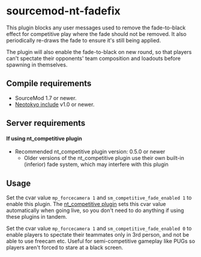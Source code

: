 # sourcemod-nt-fadefix

This plugin blocks any user messages used to remove the fade-to-black effect for competitive play where the fade should not be removed.
It also periodically re-draws the fade to ensure it's still being applied.

The plugin will also enable the fade-to-black on new round, so that players can't spectate their opponents' team composition and loadouts
before spawning in themselves.

## Compile requirements
* SourceMod 1.7 or newer.
* [Neotokyo include](https://github.com/softashell/sourcemod-nt-include) v1.0 or newer.

## Server requirements
#### If using nt_competitive plugin
* Recommended nt_competitive plugin version: 0.5.0 or newer
  * Older versions of the nt_competitive plugin use their own built-in (inferior) fade system, which may interfere with this plugin

## Usage
Set the cvar value `mp_forcecamera 1` and `sm_competitive_fade_enabled 1` to enable this plugin. The [nt_competitive plugin](https://github.com/Rainyan/sourcemod-nt-competitive) sets this cvar value automatically when going live, so you don't need to do anything if using these plugins in tandem.  

Set the cvar value `mp_forcecamera 1` and `sm_competitive_fade_enabled 0` to enable players to spectate their teammates only in 3rd person, and not be able to use freecam etc. Useful for semi-competitive gameplay like PUGs so players aren't forced to stare at a black screen.
